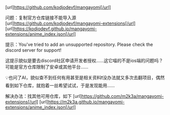 [url]https://github.com/kodjodevf/mangayomi[/url]

问题：复制官方仓库链接不能导入源[url]https://github.com/kodjodevf/mangayomi-extensions[/url]
[url]https://kodjodevf.github.io/mangayomi-extensions/anime_index.json[/url]

提示：You've tried to add an unsupported repository. Please check the discord server for support!

这提示貌似是要去discord社区申请开发者授权……这它喵的不是ios端的问题吗？可能是官方仓库限制了安卓或其他平台……

💡也问了AI，貌似查不到任何有用甚至是相关资料❗️没办法就又多次去翻项目，偶然看到如下仓库，就抱着一丝希望试试，于是发现能用……

解决办法：找其他可用仓库，如下
[url]https://github.com/m2k3a/mangayomi-extensions[/url] 
[url]https://m2k3a.github.io/mangayomi-extensions/anime_index.json[/url]